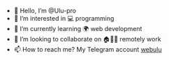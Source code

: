 - 👋 Hello, I’m @Ulu-pro
- 👀 I’m interested in 💻 programming
- 🌱 I’m currently learning 🌍 web development
- 💞️ I’m looking to collaborate on 🏠👨‍💻 remotely work
- 📫 How to reach me? My Telegram account <a href="https://t.me/webulu" target="blank">webulu</a>

<!---
Ulu-pro/Ulu-pro is a ✨ special ✨ repository because its `README.md` (this file) appears on your GitHub profile.
You can click the Preview link to take a look at your changes.
--->

